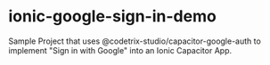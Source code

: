 # ionic-google-sign-in-demo
Sample Project that uses @codetrix-studio/capacitor-google-auth to implement "Sign in with Google" into an Ionic Capacitor App.
